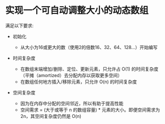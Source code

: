 # 实现一个可自动调整大小的动态数组

满足以下要求:

- 初始化
    - 从大小为16或更大的数（使用2的倍数16、32、64、128...）开始编写

- 时间复杂度
    - 在数组末端增加/删除、定位、更新元素，只允许占 O(1) 的时间复杂度（平摊（amortized）去分配内存以获取更多空间）
    - 在数组任何地方插入/移除元素，只允许 O(n) 的时间复杂度

- 空间复杂度
    - 因为在内存中分配的空间邻近，所以有助于提高性能
    - 空间需求 = (大于或等于 n 的数组容量) * 元素的大小。即便空间需求为 2n，其空间复杂度仍然是 O(n)
